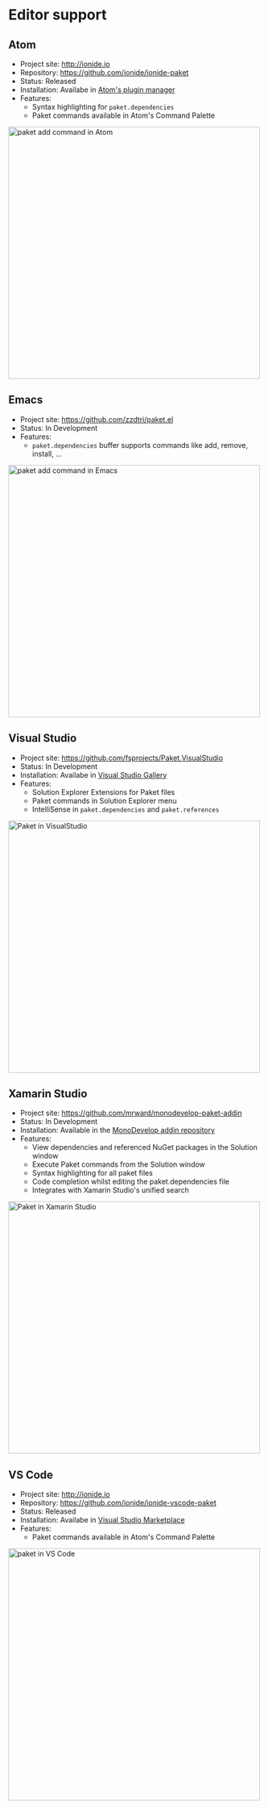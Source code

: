 # Editor support

## Atom

* Project site: http://ionide.io
* Repository: https://github.com/ionide/ionide-paket
* Status: Released
* Installation: Availabe in [Atom's plugin manager](https://atom.io/packages/paket)
* Features:
  * Syntax highlighting for `paket.dependencies`
  * Paket commands available in Atom's Command Palette

<a href="img/paket-add-atom.gif"><img src="img/paket-add-atom.gif" alt="paket add command in Atom" title="paket add command in Atom" width="500"></a>

## Emacs

* Project site: https://github.com/zzdtri/paket.el
* Status: In Development
* Features:
  * `paket.dependencies` buffer supports commands like add, remove, install, ...

<a href="img/paket-add-emacs.gif"><img src="img/paket-add-emacs.gif" alt="paket add command in Emacs" title="paket add command in Emacs" width="500"></a>

## Visual Studio

* Project site: https://github.com/fsprojects/Paket.VisualStudio
* Status: In Development
* Installation: Availabe in [Visual Studio Gallery](https://visualstudiogallery.msdn.microsoft.com/ce104917-e8b3-4365-9490-8432c6e75c36)
* Features:
  * Solution Explorer Extensions for Paket files
  * Paket commands in Solution Explorer menu  
  * IntelliSense in `paket.dependencies` and `paket.references`

<a href="img/paket.visualstudio.png"><img src="img/paket.visualstudio.png" alt="Paket in VisualStudio" title="Paket in VisualStudio" width="500"></a>

## Xamarin Studio

* Project site: https://github.com/mrward/monodevelop-paket-addin
* Status: In Development
* Installation: Available in the [MonoDevelop addin repository](http://addins.monodevelop.com/)
* Features:
	* View dependencies and referenced NuGet packages in the Solution window
	* Execute Paket commands from the Solution window
	* Syntax highlighting for all paket files
	* Code completion whilst editing the paket.dependencies file
	* Integrates with Xamarin Studio's unified search

<a href="img/paket-xamarin-studio.png"><img src="img/paket-xamarin-studio.png" alt="Paket in Xamarin Studio" title="Paket in Xamarin Studio" width="500"></a>

## VS Code

* Project site: http://ionide.io
* Repository: https://github.com/ionide/ionide-vscode-paket
* Status: Released
* Installation: Availabe in [Visual Studio Marketplace](https://marketplace.visualstudio.com/items/Ionide.Ionide-Paket)
* Features:
  * Paket commands available in Atom's Command Palette

<a href="img/paket-vscode.gif"><img src="img/paket-vscode.gif" alt="paket in VS Code" title="paket in VSCode" width="500"></a>
